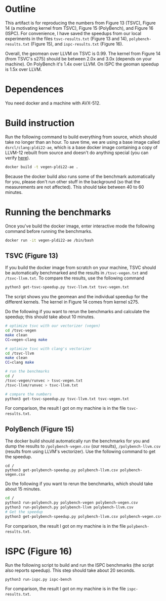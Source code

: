 # Outline 
This artifact is for reproducing the numbers from Figure 13 (TSVC), Figure 14 (a motivating kernel from TSVC), Figure 15 (PolyBench), and Figure 16 (ISPC).
For convenience, I have saved the speedups from our local experiments in the files `tsvc-results.txt` (Figure 13 and 14), `polybench-results.txt` (Figure 15),
    and `ispc-results.txt` (Figure 16).

Overall, the geomean over LLVM on TSVC is 0.99.
The kernel from Figure 14 (from TSVC's s275) should be between 2.0x and 3.0x (depends on your machine).
On PolyBench it's 1.4x over LLVM.
On ISPC the geoman speedup is 1.5x over LLVM.

# Dependences
You need docker and a machine with AVX-512.

# Build instruction
Run the following command to build everything from source, which should take no longer than an hour.
To save time, we are using a base image called `dsrcl/clang:pldi22-ae`,
which is a base docker image
containing a copy of LLVM-12 rebuilt from source and doesn't do anything special
(you can verify [here](https://hub.docker.com/layers/clang/dsrcl/clang/pldi22-ae/images/sha256-c73481c08d09d5942ddc31e3656104055eadc4b92c4466081983734820e8cf31?context=explore)).
```bash
docker build -t vegen-pldi22-ae .
```
Because the docker build also runs some of the benchmark automatically for you, please don't run other
stuff in the background (so that the measurements are not affected).
This should take between 40 to 60 minutes.

# Running the benchmarks
Once you've build the docker image, enter interactive mode the following command before running the benchmarks.
```bash
docker run -it vegen-pldi22-ae /bin/bash
```

## TSVC (Figure 13)
If you build the docker image from scratch on your machine, TSVC should be automatically benchmarked
and the results in `/tsvc-vegen.txt` and `/tsvc-llvm.txt`.
To compare the results, use the following command
```bash
python3 get-tsvc-speedup.py tsvc-llvm.txt tsvc-vegen.txt
```
The script shows you the geomean and the individual speedup for the different kernels. The kernel in Figure 14 comes from kernel s275.

Do the following if you want to rerun the benchmarks and calculate the speedup; this should take about 10 minutes.
```bash
# optimize tsvc with our vectorizer (vegen)
cd /tsvc-vegen
make clean
CC=vegen-clang make

# optimize tsvc with clang's vectorizer
cd /tsvc-llvm
make clean
CC=clang make

# run the benchmarks
cd /
/tsvc-vegen/runvec > tsvc-vegen.txt
/tsvc-llvm/runvec > tsvc-llvm.txt

# compare the numbers
python3 get-tsvc-speedup.py tsvc-llvm.txt tsvc-vegen.txt
```
For comparison, the result I got on my machine is in the file `tsvc-results.txt`.

## PolyBench (Figure 15)
The docker build should automatically run the benchmarks for you and dump the results to `/polybench-vegen.csv` (our results),
`/polybench-llvm.csv` (results from using LLVM's vectorizer).
Use the following command to get the speedup.
```
cd /
python3 get-polybench-speedup.py polybench-llvm.csv polybench-vegen.csv
```

Do the following if you want to rerun the benchmarks, which should take about 15 minutes.
```bash
cd /
python3 run-polybench.py polybench-vegen polybench-vegen.csv
python3 run-polybench.py polybench-llvm polybench-llvm.csv
# Get the speedup
python3 get-polybench-speedup.py polybench-llvm.csv polybench-vegen.csv
```
For comparison, the result I got on my machine is in the file `polybench-results.txt`.

# ISPC (Figure 16)
Run the following script to build and run the ISPC benchmarks (the script also reports speedup).
This step should take about 20 seconds.
```
python3 run-ispc.py ispc-bench
```
For comparison, the result I got on my machine is in the file `ispc-results.txt`.
